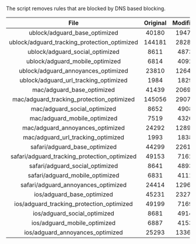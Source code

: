 The script removes rules that are blocked by DNS based blocking.


| File | Original | Modified |
|:----:|:-----:|:-----:|
| ublock/adguard_base_optimized | 40180 | 19472 |
| ublock/adguard_tracking_protection_optimized | 144181 | 28283 |
| ublock/adguard_social_optimized | 8611 | 4873 |
| ublock/adguard_mobile_optimized | 6814 | 4092 |
| ublock/adguard_annoyances_optimized | 23810 | 12647 |
| ublock/adguard_url_tracking_optimized | 1984 | 1829 |
| mac/adguard_base_optimized | 41439 | 20690 |
| mac/adguard_tracking_protection_optimized | 145056 | 29078 |
| mac/adguard_social_optimized | 8652 | 4908 |
| mac/adguard_mobile_optimized | 7519 | 4326 |
| mac/adguard_annoyances_optimized | 24292 | 12893 |
| mac/adguard_url_tracking_optimized | 1993 | 1838 |
| safari/adguard_base_optimized | 44299 | 22616 |
| safari/adguard_tracking_protection_optimized | 49153 | 7162 |
| safari/adguard_social_optimized | 8641 | 4893 |
| safari/adguard_mobile_optimized | 6831 | 4111 |
| safari/adguard_annoyances_optimized | 24414 | 12963 |
| ios/adguard_base_optimized | 45231 | 23271 |
| ios/adguard_tracking_protection_optimized | 49199 | 7169 |
| ios/adguard_social_optimized | 8681 | 4914 |
| ios/adguard_mobile_optimized | 6887 | 4153 |
| ios/adguard_annoyances_optimized | 25293 | 13366 |